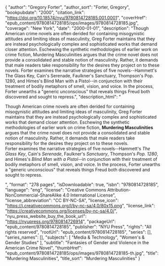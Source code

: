 {
  "author": "Gregory Forter",
  "author_sort": "Forter, Gregory",
  "bookpubdate": "2000",
  "citation_link": "https://doi.org/10.18574/nyu/9780814728185.001.0001",
  "coverHref": "epub_content/9780814728185/ops/images/9780814728185.jpg",
  "coverage": "New York",
  "date": "2000-01-01",
  "description": "Though American crime novels are often derided for containing misogynistic attitudes and limiting ideas of masculinity, Greg Forter maintains that they are instead psychologically complex and sophisticated works that demand closer attention. Eschewing the synthetic methodologies of earlier work on crime fiction, Murdering Masculinities argues that the crime novel does not provide a consolidated and stable notion of masculinity. Rather, it demands that male readers take responsibility for the desires they project on to these novels. Forter examines the narrative strategies of five novels--Hammett's The Glass Key, Cain's Serenade, Faulkner's Sanctuary, Thompson's Pop. 1280, and Himes's Blind Man with a Pistol--in conjunction with their treatment of bodily metaphors of smell, vision, and voice. In the process, Forter unearths a \"generic unconscious\" that reveals things Freud both discovered and sought to repress.",
  "description_html": "<p>Though American crime novels are often derided for containing misogynistic attitudes and limiting ideas of masculinity, Greg Forter maintains that they are instead psychologically complex and sophisticated works that demand closer attention. Eschewing the synthetic methodologies of earlier work on crime fiction, <b>Murdering Masculinities</b> argues that the crime novel does not provide a consolidated and stable notion of masculinity. Rather, it demands that male readers take responsibility for the desires they project on to these novels.<br> Forter examines the narrative strategies of five novels--Hammett's <i>The Glass Key</i>, Cain's <i>Serenade</i>, Faulkner's <i>Sanctuary</i>, Thompson's <i>Pop. 1280</i>, and Himes's <i>Blind Man with a Pistol</i>--in conjunction with their treatment of bodily metaphors of smell, vision, and voice. In the process, Forter unearths a \"generic unconscious\" that reveals things Freud both discovered and sought to repress.</p>",
  "format": "278 pages",
  "isDownloadable": true,
  "isbn": "9780814728185",
  "language": "eng",
  "license": "Creative Commons Attribution-NonCommercial-ShareAlike 4.0 International License",
  "license_abbreviation": "CC BY-NC-SA",
  "license_icon": "https://i.creativecommons.org/l/by-nc-sa/4.0/80x15.png",
  "license_link": "https://creativecommons.org/licenses/by-nc-sa/4.0/",
  "nyu_press_website_buy_the_book_url": "https://nyupress.org/9780814726914",
  "packageUrl": "epub_content/9780814728185",
  "publisher": "NYU Press",
  "rights": "All rights reserved",
  "rootUrl": "epub_content/9780814728185",
  "series": [],
  "series_names": [],
  "subjects": [
    "Media & Technology",
    "Women's & Gender Studies"
  ],
  "subtitle": "Fantasies of Gender and Violence in the American Crime Novel",
  "thumbHref": "epub_content/9780814728185/ops/images/9780814728185-th.jpg",
  "title": "Murdering Masculinities",
  "title_sort": "Murdering Masculinities"
}
